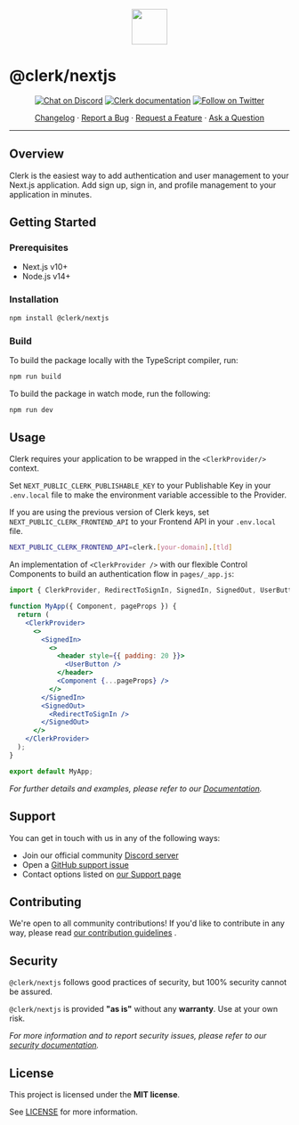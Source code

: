 <p align="center">
  <a href="https://clerk.com?utm_source=github&utm_medium=clerk_nextjs" target="_blank" rel="noopener noreferrer">
    <img src="https://images.clerk.com/static/logo-light-mode-400x400.png" height="64">
  </a>
  <br />
</p>

# @clerk/nextjs

<div align="center">

[![Chat on Discord](https://img.shields.io/discord/856971667393609759.svg?logo=discord)](https://discord.com/invite/b5rXHjAg7A)
[![Clerk documentation](https://img.shields.io/badge/documentation-clerk-green.svg)](https://clerk.com/docs?utm_source=github&utm_medium=clerk_nextjs)
[![Follow on Twitter](https://img.shields.io/twitter/follow/ClerkDev?style=social)](https://twitter.com/intent/follow?screen_name=ClerkDev)

[Changelog](https://github.com/clerkinc/javascript/blob/main/packages/nextjs/CHANGELOG.md)
·
[Report a Bug](https://github.com/clerkinc/javascript/issues/new?assignees=&labels=bug&template=bug_report.md&title=Bug%3A+)
·
[Request a Feature](https://github.com/clerkinc/javascript/issues/new?assignees=&labels=enhancement&template=feature_request.md&title=Feature%3A+)
·
[Ask a Question](https://github.com/clerkinc/javascript/issues/new?assignees=&labels=question&template=ask_a_question.md&title=Support%3A+)

</div>

---

## Overview

Clerk is the easiest way to add authentication and user management to your Next.js application. Add sign up, sign in,
and profile management to your application in minutes.

## Getting Started

### Prerequisites

- Next.js v10+
- Node.js v14+

### Installation

```sh
npm install @clerk/nextjs
```

### Build

To build the package locally with the TypeScript compiler, run:

```sh
npm run build
```

To build the package in watch mode, run the following:

```sh
npm run dev
```

## Usage

Clerk requires your application to be wrapped in the `<ClerkProvider/>` context.

Set `NEXT_PUBLIC_CLERK_PUBLISHABLE_KEY` to your Publishable Key in your `.env.local` file to make the environment
variable accessible to the Provider.

If you are using the previous version of Clerk keys, set `NEXT_PUBLIC_CLERK_FRONTEND_API` to your Frontend API in
your `.env.local` file.

```sh
NEXT_PUBLIC_CLERK_FRONTEND_API=clerk.[your-domain].[tld]
```

An implementation of `<ClerkProvider />` with our flexible Control Components to build an authentication flow
in `pages/_app.js`:

```jsx
import { ClerkProvider, RedirectToSignIn, SignedIn, SignedOut, UserButton } from '@clerk/nextjs';

function MyApp({ Component, pageProps }) {
  return (
    <ClerkProvider>
      <>
        <SignedIn>
          <>
            <header style={{ padding: 20 }}>
              <UserButton />
            </header>
            <Component {...pageProps} />
          </>
        </SignedIn>
        <SignedOut>
          <RedirectToSignIn />
        </SignedOut>
      </>
    </ClerkProvider>
  );
}

export default MyApp;
```

_For further details and examples, please refer to
our [Documentation](https://clerk.com/docs?utm_source=github&utm_medium=clerk_nextjs)._

## Support

You can get in touch with us in any of the following ways:

- Join our official community [Discord server](https://clerk.com/discord)
- Open a [GitHub support issue](https://github.com/clerkinc/javascript/issues/new?assignees=&labels=question&template=ask_a_question.md&title=Support%3A+)
- Contact options listed on [our Support page](https://clerk.com/support?utm_source=github&utm_medium=clerk_nextjs)

## Contributing

We're open to all community contributions! If you'd like to contribute in any way, please
read [our contribution guidelines](https://github.com/clerkinc/javascript/blob/main/packages/nextjs/docs/CONTRIBUTING.md)
.

## Security

`@clerk/nextjs` follows good practices of security, but 100% security cannot be assured.

`@clerk/nextjs` is provided **"as is"** without any **warranty**. Use at your own risk.

_For more information and to report security issues, please refer to
our [security documentation](https://github.com/clerkinc/javascript/blob/main/packages/nextjs/docs/SECURITY.md)._

## License

This project is licensed under the **MIT license**.

See [LICENSE](https://github.com/clerkinc/javascript/blob/main/packages/nextjs/LICENSE) for more information.
